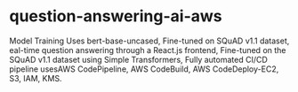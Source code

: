 # question-answering-ai-aws
Model Training Uses bert-base-uncased, Fine-tuned on SQuAD v1.1 dataset, eal-time question answering through a React.js frontend, Fine-tuned on the SQuAD v1.1 dataset using Simple Transformers, Fully automated CI/CD pipeline usesAWS CodePipeline, AWS CodeBuild, AWS CodeDeploy-EC2, S3, IAM, KMS.
